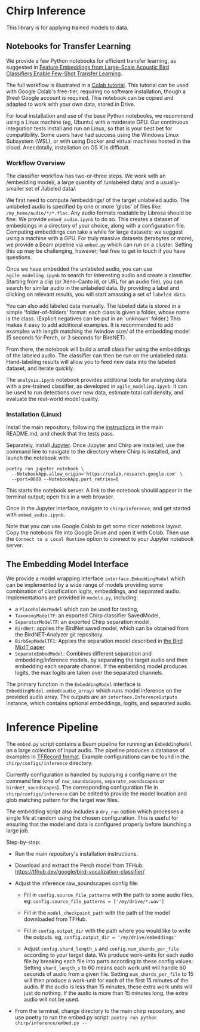 # Chirp Inference

This library is for applying trained models to data.

## Notebooks for Transfer Learning

We provide a few Python notebooks for efficient transfer learning, as suggested
in [Feature Embeddings from Large-Scale Acoustic Bird Classifiers Enable Few-Shot Transfer Learning](https://arxiv.org/abs/2307.06292).

The full workflow is illustrated in a
[Colab tutorial](https://colab.research.google.com/drive/1gPBu2fyw6aoT-zxXFk15I2GObfMRNHUq).
This tutorial can be used with Google Colab's free-tier, requiring no software
installation, though a (free) Google account is required. This notebook can
be copied and adapted to work with your own data, stored in Drive.

For local installation and use of the base Python notebooks, we recommend using
a Linux machine (eg, Ubuntu) with a moderate GPU. Our continuous integration
tests install and run on Linux, so that is your best bet for compatibility.
Some users have had success using the Windows Linux Subsystem (WSL), or with
using Docker and virtual machines hosted in the cloud.
Anecdotally, installation on OS X is difficult.

### Workflow Overview

The classifier workflow has two-or-three steps. We work with an
/embedding model/, a large quantity of /unlabeled data/ and a usually-smaller
set of /labeled data/.

We first need to compute /embeddings/ of the target unlabeled audio. The
unlabeled audio is specified by one or more 'globs' of files like:
`/my_home/audio/*/*.flac`. Any audio formats readable by Librosa should be fine.
We provide `embed_audio.ipynb` to do so. This creates a dataset of embeddings
in a directory of your choice, along with a configuration file.
Computing embeddings can take a while for large datasets;
we suggest using a machine with a GPU. For truly massive datasets (terabytes
or more), we provide a Beam pipeline via `embed.py` which can run on a cluster.
Setting this up may be challenging, however; feel free to get in touch if you
have questions.

Once we have embedded the unlabeled audio, you can use `agile_modeling.ipynb`
to search for interesting audio and create a classifier. Starting from a clip
(or Xeno-Canto id, or URL for an audio file), you can search for similar audio
in the unlabeled data.
By providing a label and clicking on relevant results, you will start amassing
a set of `labeled data`.

You can also add labeled data manually. The labeled data is stored in a simple
'folder-of-folders' format: each class is given a folder, whose name is the
class. (Explicit negatives can be put in an 'unknown' folder.) This makes it
easy to add additional examples. It is recommended to add examples with length
matching the /window size/ of the embedding model (5 seconds for Perch, or
3 seconds for BirdNET).

From there, the notebook will build a small classifier using
the embeddings of the labeled audio. The classifier can then be run on the
unlabeled data. Hand-labeling results will allow you to feed new data into the
labeled dataset, and iterate quickly.

The `analysis.ipynb` notebook provides additional tools for analyzing data with
a pre-trained classifier, as developed in `agile_modeling.ipynb`. It can be
used to run detections over new data, estimate total call density, and
evaluate the real-world model quality.

### Installation (Linux)

Install the main repository, following the [instructions](https://github.com/google-research/perch) in the main README.md, and check that the tests pass.

Separately, install [Jupyter](https://jupyter.org/). Once Jupyter and Chirp are
installed, use the command line to navigate to the directory where Chirp is
installed, and launch the notebook with:
```
poetry run jupyter notebook \
  --NotebookApp.allow_origin='https://colab.research.google.com' \
  --port=8888 --NotebookApp.port_retries=0
```
This starts the notebook server. A link to the notebook should appear in the
terminal output; open this in a web browser.

Once in the Jupyter interface, navigate to `chirp/inference`, and get started
with `embed_audio.ipynb`.

Note that you can use Google Colab to get some nicer notebook layout. Copy the
notebook file into Google Drive and open it with Colab. Then use the
`Connect to a Local Runtime` option to connect to your Jupyter notebook server.

## The Embedding Model Interface

We provide a model wrapping interface `interface.EmbeddingModel` which can be
implemented by a wide range of models providing some combination of
classification logits, embeddings, and separated audio. Implementations are
provided in `models.py`, including:
* a `PlaceholderModel` which can be used for testing,
* `TaxonomyModelTF`: an exported Chirp classifier SavedModel,
* `SeparatorModelTF`: an exported Chirp separation model,
* `BirdNet`: applies the BirdNet saved model, which can be obtained from the
  BirdNET-Analyzer git repository.
* `BirbSepModelTF1`: Applies the separation model described in [the Bird MixIT
  paper](https://arxiv.org/abs/2110.03209)
* `SeparateEmbedModel`: Combines different separation and embedding/inference
  models, by separating the target audio and then embedding each separate
  channel. If the embedding model produces logits, the max logits are taken
  over the separated channels.

The primary function in the `EmbeddingModel` interface is
`EmbeddingModel.embed(audio_array)` which runs model inference on the provided
audio array. The outputs are an `interface.InferenceOutputs` instance, which
contains optional embeddings, logits, and separated audio.

# Inference Pipeline

The `embed.py` script contains a Beam pipeline for running an `EmbeddingModel`
on a large collection of input audio. The pipeline produces a database of examples
in [TFRecord format](https://www.tensorflow.org/tutorials/load_data/tfrecord).
Example configurations can be found in the `chirp/configs/inference` directory.

Currently configuration is handled by supplying a config name on the command
line (one of `raw_soundscapes`, `separate_soundscapes` or
`birdnet_soundscapes`). The corresponding configuration file in
`chirp/configs/inference` can be edited to provide the model location and
glob matching pattern for the target wav files.

The embedding script also includes a `dry_run` option which processes a single
file at random using the chosen configuration. This is useful for ensuring that
the model and data is configured properly before launching a large job.

Step-by-step:

* Run the main repository's installation instructions.

* Download and extract the Perch model from TFHub:
  https://tfhub.dev/google/bird-vocalization-classifier/

* Adjust the inference raw_soundscapes config file:

    * Fill in `config.source_file_patterns` with the path to some audio
      files. eg: `config.source_file_patterns = ['/my/drive/*.wav']`

    * Fill in the `model_checkpoint_path` with the path of the model
      downloaded from TFHub.

    * Fill in `config.output_dir` with the path where you would like to
      write the outputs. eg, `config.output_dir = '/my/drive/embeddings'`

    * Adjust `config.shard_length_s` and `config.num_shards_per_file` according
      to your target data. We produce work-units for each audio file by breaking
      each file into parts according to these config values: Setting
      `shard_length_s` to 60 means each work unit will handle 60 seconds of
      audio from a given file. Setting `num_shards_per_file` to 15 will then
      produce a work-unit for each of the first 15 minutes of the audio.
      If the audio is less than 15 minutes, these extra work units will just do
      nothing. If the audio is more than 15 minutes long, the extra audio
      will not be used.

* From the terminal, change directory to the main chirp repository, and use
  poetry to run the embed.py script:
  ```poetry run python chirp/inference/embed.py --```
